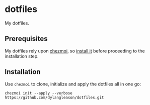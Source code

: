 # dotfiles

My dotfiles.

## Prerequisites

My dotfiles rely upon [chezmoi](https://github.com/twpayne/chezmoi), so [install it](https://github.com/twpayne/chezmoi/blob/master/docs/INSTALL.md#chezmoi-install-guide) before proceeding to the installation step.

## Installation

Use `chezmoi` to clone, initialize and apply the dotfiles all in one go:

    chezmoi init --apply --verbose https://github.com/dylangleason/dotfiles.git
